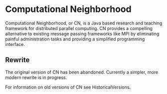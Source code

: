 # Computational Neighborhood #

Computational Neighborhood, or CN, is a Java based research and teaching framework for distributed parallel computing. CN provides a compelling alternative to existing message passing frameworks like MPI by eliminating painful administration tasks and providing a simplified programming interface.

## Rewrite ##

The original version of CN has been abandoned.  Currently a simpler, more modern rewrite is in progress.

For information on old versions of CN see HistoricalVersions.